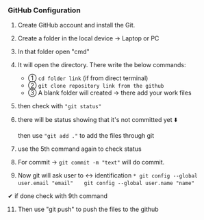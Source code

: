 
### GitHub Configuration

1. Create GitHub account and install the Git.

2. Create a folder in the local device → Laptop or PC

3. In that folder open "cmd"

4. It will open the directory. There write the below commands:

   * ➀ `cd folder link` (if from direct terminal)
   * ➁ `git clone repository link from the github`
   * ➂ A blank folder will created → there add your work files

5. then check with `"git status"`

6. there will be status showing that it's not committed yet ⬇️

   then use `"git add ."` to add the files through git

8. use the 5th command again to check status

9. For commit →
   `git commit -m "text"` will do commit.

10. Now git will ask user to ↔ identification
    `* git config --global user.email "email"`
    `   git config --global user.name "name"`

✔ if done check with 9th command

11. Then use "git push" to push the files to the github

